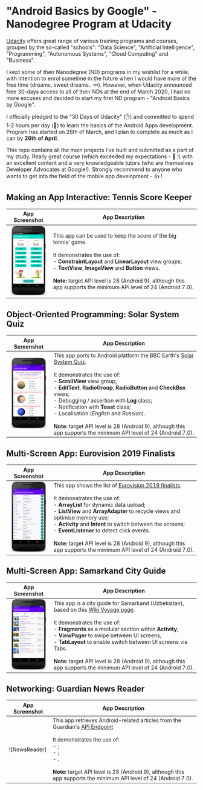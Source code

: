 # "Android Basics by Google" - Nanodegree Program at Udacity
[Udacity](https://www.udacity.com/) offers great range of various training programs and courses, grouped by the so-called "schools": "Data Science", "Artificial Intelligence", "Programming", "Autonomous Systems", "Cloud Computing" and "Business".

I kept some of their Nanodegree (ND) programs in my wishlist for a while, with intention to enrol sometime in the future when I would have more of the free time (dreams, sweet dreams.. :zzz:). However, when Udacity announced free 30-days access to all of their NDs at the end of March 2020, I had no more excuses and decided to start my first ND program - "Android Basics by Google".

I officially pledged to the "30 Days of Udacity" (:hand:) and committed to spend 1-2 hours per day (:muscle:) to learn the basics of the Android Apps development. Program has started on 26th of March, and I plan to complete as much as I can by **26th of April**.

This repo contains all the main projects I've built and submitted as a part of my study. Really great course (which exceeded my expectations - :star2: !) with an excellent content and a very knowledgeable tutors (who are themselves Developer Advocates at Google!). Strongly recommend to anyone who wants to get into the field of the mobile app development - :thumbsup: !

## Making an App Interactive: Tennis Score Keeper
| App Screenshot | App Description |
| --- | --- |
| ![ScoreKeep](/images/project_scorekeeper.png) | This app can be used to keep the score of the big tennis' game. <br><br> It demonstrates the use of: <br>    - **ConstraintLayout** and **LinearLayout** view groups; <br>    - **TextView**, **ImageView** and **Button** views. <br><br> **Note:** target API level is 28 (Android 9), although this app supports the minimum API level of 24 (Android 7.0).|

## Object-Oriented Programming: Solar System Quiz
| App Screenshot | App Description |
| --- | --- |
| ![SolarQuiz](/images/project_solarquiz.png) | This app ports to Android platform the BBC Earth's [Solar System Quiz](https://www.bbcearth.com/blog/?article=solar-system-quiz). <br><br> It demonstrates the use of: <br>    - **ScrollView** view group; <br>    - **EditText**, **RadioGroup**, **RadioButton** and **CheckBox** views; <br>    - Debugging / assertion with **Log** class; <br>    - Notification with **Toast** class; <br>    - Localisation (*English* and *Russian*). <br><br> **Note:** target API level is 28 (Android 9), although this app supports the minimum API level of 24 (Android 7.0).|

## Multi-Screen App: Eurovision 2019 Finalists
| App Screenshot | App Description |
| --- | --- |
| ![Eurovision](/images/project_eurovision.png) | This app shows the list of [Eurovision 2019 finalists](https://eurovision.tv/event/tel-aviv-2019/grand-final). <br><br> It demonstrates the use of: <br>    - **ArrayList** for dynamic data upload; <br>    - **ListView** and **ArrayAdapter** to recycle views and optimise memory use; <br>    - **Activity** and **Intent** to switch between the screens; <br>    - **EventListener** to detect click events. <br><br> **Note:** target API level is 28 (Android 9), although this app supports the minimum API level of 24 (Android 7.0).|


## Multi-Screen App: Samarkand City Guide
| App Screenshot | App Description |
| --- | --- |
| ![Samarkand](/images/project_samarkand.png) | This app is a city guide for Samarkand (Uzbekistan), based on this [Wiki Voyage page](https://en.wikivoyage.org/wiki/Samarkand). <br><br> It demonstrates the use of: <br>    - **Fragments** as a modular section within **Activity**; <br>    - **ViewPager** to swipe between UI screens; <br>    - **TabLayout** to enable switch between UI screens via Tabs. <br><br> **Note:** target API level is 28 (Android 9), although this app supports the minimum API level of 24 (Android 7.0).|


## Networking: Guardian News Reader
| App Screenshot | App Description |
| --- | --- |
| ![NewsReader] | This app retrieves Android-related articles from the Guardian's [API Endpoint](https://content.guardianapis.com/search?q=android&api-key=test&show-references=author) <br><br> It demonstrates the use of: <br>    - ; <br>    - ; <br>    - . <br><br> **Note:** target API level is 28 (Android 9), although this app supports the minimum API level of 24 (Android 7.0).|
